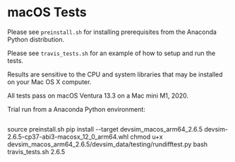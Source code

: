 # macOS Tests

Please see ``preinstall.sh`` for installing prerequisites from the Anaconda Python distribution.

Please see ``travis_tests.sh`` for an example of how to setup and run the tests.

Results are sensitive to the CPU and system libraries that may be installed on your Mac OS X computer.

All tests pass on macOS Ventura 13.3 on a Mac mini M1, 2020.

Trial run from a Anaconda Python environment:
```
```
source preinstall.sh
pip install --target devsim_macos_arm64_2.6.5 devsim-2.6.5-cp37-abi3-macosx_12_0_arm64.whl
chmod u+x devsim_macos_arm64_2.6.5/devsim_data/testing/rundifftest.py
bash travis_tests.sh 2.6.5
```
